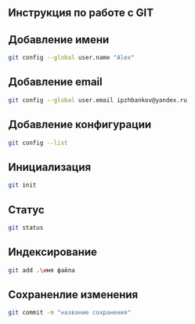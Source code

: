 ## Инструкция по работе с GIT

## Добавление имени
```sh
git config --global user.name "Alex"
```
## Добавление email
```sh
git config --global user.email ipzhbankov@yandex.ru
```
## Добавление конфигурации
```sh
git config --list
```
## Инициализация
```sh
git init
```
## Статус 
```sh
git status
```
## Индексирование
```sh
git add .\имя файла
```
## Сохраненлие изменения
```sh
git commit -m "название сохранения"
```
## 
